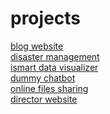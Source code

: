 # projects
[blog website](fri3ndzz.md)<br>
[disaster management](disastermanagement.md)<br>
[ismart data visualizer](ismartdatavisualizer.md)<br>
[dummy chatbot](dummychatbot.md)<br>
[online files sharing](filesshare.md)<br>
[director website](director.md)

